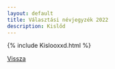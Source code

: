 ```yaml
---
layout: default
title: Választási névjegyzék 2022
description: Kislőd
---
```


{% include Kislooxxd.html %}

[Vissza](./)